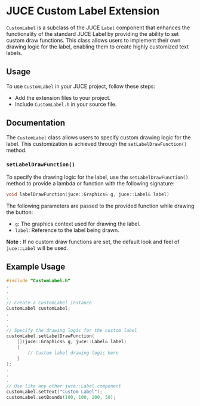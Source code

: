 # JUCE Custom Label Extension

`CustomLabel` is a subclass of the JUCE `Label` component that enhances the functionality of the standard JUCE Label by providing the ability to set custom draw functions. This class allows users to implement their own drawing logic for the label, enabling them to create highly customized text labels.

## Usage
To use `CustomLabel` in your JUCE project, follow these steps:
- Add the extension files to your project.
- Include `CustomLabel.h` in your source file.

## Documentation
The `CustomLabel` class allows users to specify custom drawing logic for the label. This customization is achieved through the `setLabelDrawFunction()` method.

### `setLabelDrawFunction()`
To specify the drawing logic for the label, use the `setLabelDrawFunction()` method to provide a lambda or function with the following signature:
```cpp
void labelDrawFunction(juce::Graphics& g, juce::Label& label)
```
The following parameters are passed to the provided function while drawing the button:
- `g`: The graphics context used for drawing the label.
- `label`: Reference to the label being drawn.

**Note** : If no custom draw functions are set, the default look and feel of `juce::Label` will be used.

## Example Usage
``` C++
#include "CustomLabel.h"
.
.
.
// Create a CustomLabel instance
CustomLabel customLabel;
.
.
.
// Specify the drawing logic for the custom label
customLabel.setLabelDrawFunction(
    [](juce::Graphics& g, juce::Label& label)
    {
        // Custom label drawing logic here
    }
);
.
.
.
// Use like any other juce::Label component
customLabel.setText("Custom Label");
customLabel.setBounds(100, 100, 200, 50);

```